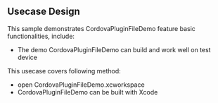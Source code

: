## Usecase Design

This sample demonstrates CordovaPluginFileDemo feature basic functionalities, include:

* The demo CordovaPluginFileDemo can build and work well on test device

This usecase covers following method:

* open CordovaPluginFileDemo.xcworkspace
* CordovaPluginFileDemo can be built with Xcode
